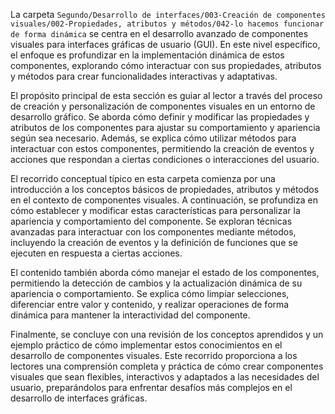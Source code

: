 La carpeta `Segundo/Desarrollo de interfaces/003-Creación de componentes visuales/002-Propiedades, atributos y métodos/042-lo hacemos funcionar de forma dinámica` se centra en el desarrollo avanzado de componentes visuales para interfaces gráficas de usuario (GUI). En este nivel específico, el enfoque es profundizar en la implementación dinámica de estos componentes, explorando cómo interactuar con sus propiedades, atributos y métodos para crear funcionalidades interactivas y adaptativas.

El propósito principal de esta sección es guiar al lector a través del proceso de creación y personalización de componentes visuales en un entorno de desarrollo gráfico. Se aborda cómo definir y modificar las propiedades y atributos de los componentes para ajustar su comportamiento y apariencia según sea necesario. Además, se explica cómo utilizar métodos para interactuar con estos componentes, permitiendo la creación de eventos y acciones que respondan a ciertas condiciones o interacciones del usuario.

El recorrido conceptual típico en esta carpeta comienza por una introducción a los conceptos básicos de propiedades, atributos y métodos en el contexto de componentes visuales. A continuación, se profundiza en cómo establecer y modificar estas características para personalizar la apariencia y comportamiento del componente. Se exploran técnicas avanzadas para interactuar con los componentes mediante métodos, incluyendo la creación de eventos y la definición de funciones que se ejecuten en respuesta a ciertas acciones.

El contenido también aborda cómo manejar el estado de los componentes, permitiendo la detección de cambios y la actualización dinámica de su apariencia o comportamiento. Se explica cómo limpiar selecciones, diferenciar entre valor y contenido, y realizar operaciones de forma dinámica para mantener la interactividad del componente.

Finalmente, se concluye con una revisión de los conceptos aprendidos y un ejemplo práctico de cómo implementar estos conocimientos en el desarrollo de componentes visuales. Este recorrido proporciona a los lectores una comprensión completa y práctica de cómo crear componentes visuales que sean flexibles, interactivos y adaptados a las necesidades del usuario, preparándolos para enfrentar desafíos más complejos en el desarrollo de interfaces gráficas.
